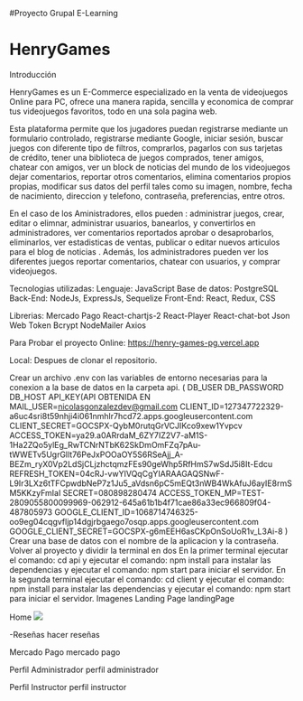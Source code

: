 #Proyecto Grupal E-Learning
# HenryGames


Introducción


HenryGames es un E-Commerce especializado en la venta de videojuegos Online para PC, ofrece una manera rapida, sencilla y economica de comprar tus videojuegos favoritos, todo en una sola pagina web.

Esta plataforma permite que los jugadores puedan registrarse mediante un formulario controlado, registrarse mediante Google, iniciar sesión, buscar juegos con diferente tipo de filtros, comprarlos, pagarlos con sus tarjetas de crédito, tener una biblioteca de juegos comprados,  tener amigos, chatear con amigos, ver un block de noticias del mundo de los videojuegos dejar comentarios, reportar otros comentarios, elimina comentarios propios propias, modificar sus datos del perfil tales como su imagen, nombre, fecha de nacimiento, direccion y telefono, contraseña, preferencias, entre otros.

En el caso de los Aministradores, ellos pueden : administrar juegos, crear, editar o elimnar, administrar usuarios, banearlos, y convertirlos en administradores,  ver comentarios reportados aprobar o desaprobarlos, eliminarlos,  ver estadisticas de ventas, publicar o editar nuevos articulos para el blog de noticias . Además, los administradores pueden ver los diferentes juegos reportar comentarios, chatear con usuarios, y comprar videojuegos.

Tecnologias utilizadas:
Lenguaje: JavaScript
Base de datos: PostgreSQL
Back-End: NodeJs, ExpressJs, Sequelize
Front-End: React, Redux, CSS

Librerias: Mercado Pago React-chartjs-2 React-Player React-chat-bot Json Web Token Bcrypt NodeMailer Axios

Para Probar el proyecto
Online:
https://henry-games-pg.vercel.app

Local: Despues de clonar el repositorio.

Crear un archivo .env con las variables de entorno necesarias para la conexion a la base de datos en la carpeta api. (  DB_USER 
  DB_PASSWORD
  DB_HOST
  API_KEY(API OBTENIDA EN 
MAIL_USER=nicolasgonzalezdev@gmail.com
CLIENT_ID=127347722329-a6uc4sri8t59nhji4i061nmhlr7hcd72.apps.googleusercontent.com
CLIENT_SECRET=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
ACCESS_TOKEN=ya29.a0ARrdaM_6ZY7IZ2V7-aM1S-1Ha2ZQo5ylEg_RwTCNrNTbK62SkDmOmFZq7pAu-tWWETv5UgrGllt76PeJxPOOaOY5S6RSeAjj_A-BEZm_ryX0Vp2LdSjCLjzhctqmzFEs90geWhp5RfHmS7wSdJ5i8It-Edcu
REFRESH_TOKEN=04cRJ-vwYIVQqCgYIARAAGAQSNwF-L9Ir3LXz6tTFCpwdbNeP7z1Ju5_aVdsn6pC5mEQt3nWB4WkAfuJ6ayIE8rmSM5KKzyFmIaI
SECRET=080898280474
ACCESS_TOKEN_MP=TEST-2809055800099969-062912-645a61b1b4f71cae86a33ec966809f04-487805973
GOOGLE_CLIENT_ID=1068714746325-oo9eg04cqgvfljp14dgjrbgaego7osqp.apps.googleusercontent.com
GOOGLE_CLIENT_SECRET=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
)
Crear una base de datos con el nombre de la aplicacion y la contraseña.
Volver al proyecto y dividir la terminal en dos
En la primer terminal ejecutar el comando: cd api y ejecutar el comando: npm install para instalar las dependencias y ejecutar el comando: npm start para iniciar el servidor.
En la segunda terminal ejecutar el comando: cd client y ejecutar el comando: npm install para instalar las dependencias y ejecutar el comando: npm start para iniciar el servidor.
Imagenes
Landing Page
landingPage

Home
<img src ="https://discord.com/channels/969781799876177920/969781799876177925/998722218882256967"/>


-Reseñas hacer reseñas

Mercado Pago
mercado pago

Perfil Administrador
perfil administrador

Perfil Instructor
perfil instructor
